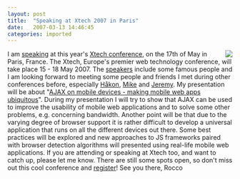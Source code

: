 ```yaml
---
layout: post
title:  "Speaking at Xtech 2007 in Paris"
date:   2007-03-13 14:46:45
categories: imported
---
```

<img src="http://www.pavingways.com/wp-content/uploads/xtech_07.png" style="float: right; margin-left: 10px;" />I am [speaking][1] at this year's [Xtech conference][2], on the 17th of May in Paris, France. The Xtech, Europe's premier web technology conference, will take place 15 - 18 May 2007. The [speakers][3] include some famous people and I am looking forward to meeting some people and friends I met during other conferences before, especially [Håkon][4], [Mike][5] and [Jeremy][6]. My presentation will be about "[AJAX on mobile devices - making mobile web apps ubiquitous][1]". During my presentation I will try to show that AJAX can be used to improve the usability of mobile web applications and to solve some other problems, e.g. concerning bandwidth. Another point will be that due to the varying degree of browser support it is rather difficult to develop a universal application that runs on all the different devices out there. Some best practices will be explored and new approaches to JS frameworks paired with browser detection algorithms will presented using real-life mobile web applications. If you are attending or speaking at Xtech too, and want to catch up, please let me know. There are still some spots open, so don't miss out this cool conference and [register][7]! See you there, Rocco

[1]: http://2007.xtech.org/public/schedule/detail/150
[2]: http://2007.xtech.org/
[3]: http://2007.xtech.org/public/schedule/speakers
[4]: http://2007.xtech.org/public/schedule/speaker/130
[5]: http://2007.xtech.org/public/schedule/speaker/106
[6]: http://2007.xtech.org/public/schedule/speaker/30
[7]: http://2007.xtech.org/public/content/register